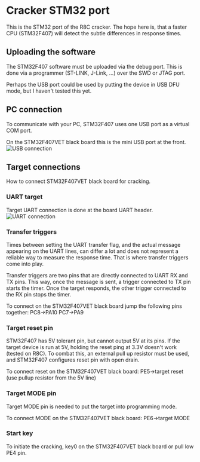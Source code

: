 # Cracker STM32 port

This is the STM32 port of the R8C cracker. The hope here is, that a faster CPU (STM32F407) will detect the subtle differences in response times.

## Uploading the software

The STM32F407 software must be uploaded via the debug port. This is done via a programmer (ST-LINK, J-Link, ...) over the SWD or JTAG port. 

Perhaps the USB port could be used by putting the device in USB DFU mode, but I haven't tested this yet.

## PC connection

To communicate with your PC, STM32F407 uses one USB port as a virtual COM port. 

On the STM32F407VET black board this is the mini USB port at the front.
![USB connection](stm32_usb.png)

## Target connections

How to connect STM32F407VET black board for cracking.

### UART target

Target UART connection is done at the board UART header.
![UART connection](doc/img/stm32_uart)

### Transfer triggers

Times between setting the UART transfer flag, and the actual message appearing on the UART lines, can differ a lot and does not represent a reliable way to measure the response time. That is where transfer triggers come into play.

Transfer triggers are two pins that are directly connected to UART RX and TX pins. This way, once the message is sent, a trigger connected to TX pin starts the timer. Once the target responds, the other trigger connected to the RX pin stops the timer.

To connect on the STM32F407VET black board jump the following pins together: 
	PC8->PA10
	PC7->PA9
	
### Target reset pin

STM32F407 has 5V tolerant pin, but cannot output 5V at its pins. If the target device is run at 5V, holding the reset ping at 3.3V doesn't work (tested on R8C). To combat this, an external pull up resistor must be used, and STM32F407 configures reset pin with open drain. 

To connect reset on the STM32F407VET black board:
	PE5->target reset (use pullup resistor from the 5V line)
	
### Target MODE pin

Target MODE pin is needed to put the target into programming mode.

To connect MODE on the STM32F407VET black board:
	PE6->target MODE
	
### Start key

To initiate the cracking, key0 on the STM32F407VET black board or pull low PE4 pin. 


